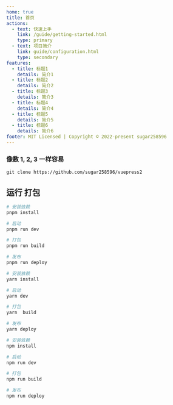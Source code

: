 ```yaml
---
home: true
title: 首页
actions:
  - text: 快速上手
    link: /guide/getting-started.html
    type: primary
  - text: 项目简介
    link: guide/configuration.html
    type: secondary
features:
  - title: 标题1
    details: 简介1
  - title: 标题2
    details: 简介2
  - title: 标题3
    details: 简介3
  - title: 标题4
    details: 简介4
  - title: 标题5
    details: 简介5
  - title: 标题6
    details: 简介6
footer: MIT Licensed | Copyright © 2022-present sugar258596
---
```


### 像数 1, 2, 3 一样容易

```shell
git clone https://github.com/sugar258596/vuepress2
```


<ToggleColorModeButton/>

## 运行 打包
<CodeGroup>
  <CodeGroupItem title="PNPM" active>

```bash
# 安装依赖
pnpm install 

# 启动
pnpm run dev

# 打包
pnpm run build

# 发布
pnpm run deploy

```

  </CodeGroupItem>

  <CodeGroupItem title="YARN">

```bash
# 安装依赖
yarn install 

# 启动
yarn dev

# 打包
yarn  build

# 发布
yarn deploy

```

  </CodeGroupItem>

  <CodeGroupItem title="NPM">

```bash
# 安装依赖
npm install 

# 启动
npm run dev

# 打包
npm run build

# 发布
npm run deploy

```

  </CodeGroupItem>
</CodeGroup>






<script>
  import ToggleColorModeButton from '@theme/ToggleColorModeButton.vue'
  export default {
     components:{
      ToggleColorModeButton
     }
  }
</script>
